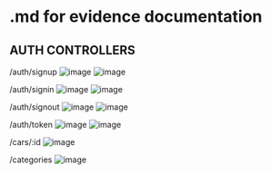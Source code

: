 # .md for evidence documentation

## AUTH CONTROLLERS
/auth/signup
![image](https://user-images.githubusercontent.com/66440535/230480093-0fb8006c-e534-4f37-a292-639f5d33b978.png)
![image](https://user-images.githubusercontent.com/66440535/230480107-15f0a9de-e55f-4cb4-af34-252eb7b16ecd.png)

/auth/signin
![image](https://user-images.githubusercontent.com/66440535/230480160-b786707e-fb16-47e3-aa27-7c075c05681d.png)
![image](https://user-images.githubusercontent.com/66440535/230480172-568478ce-58c4-4bbe-b032-0d7b782c35af.png)

/auth/signout
![image](https://user-images.githubusercontent.com/66440535/230480231-7f001b4a-af69-444f-9d2a-f5a0318cd8e6.png)
![image](https://user-images.githubusercontent.com/66440535/230480249-23d93e72-4293-4282-9a0b-a7799b88c4c4.png)

/auth/token
![image](https://user-images.githubusercontent.com/66440535/230480307-ddb7f2ad-94cc-44f2-b21e-25fdb31c28d6.png)
![image](https://user-images.githubusercontent.com/66440535/230480331-d3637533-c5c1-4b52-abf2-5911a5975363.png)

/cars/:id
![image](https://user-images.githubusercontent.com/123500236/230805192-ab2eac58-e4f5-4a8b-8ac4-df14dd70869d.png)

/categories
![image](https://user-images.githubusercontent.com/123500236/230805166-e35aeb0d-3223-447b-84e2-da3641ffaf0d.png)


